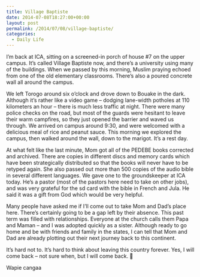 ```yaml
---
title: Village Baptiste
date: 2014-07-08T18:27:00+00:00
layout: post
permalink: /2014/07/08/village-baptiste/
categories:
  - Daily Life
---
```

I&#8217;m back at ICA, sitting on a screened-in porch of house #7 on the upper campus. It&#8217;s called Village Baptiste now, and there&#8217;s a university using many of the buildings. When we passed by this morning, Muslim praying echoed from one of the old elementary classrooms. There&#8217;s also a poured concrete wall all around the campus.

We left Torogo around six o&#8217;clock and drove down to Bouake in the dark. Although it&#8217;s rather like a video game &#8211; dodging lane-width potholes at 110 kilometers an hour &#8211; there is much less traffic at night. There were many police checks on the road, but most of the guards were hesitant to leave their warm campfires, so they just opened the barrier and waved us through. We arrived on campus around 9:30, and were welcomed with a delicious meal of rice and peanut sauce. This morning we explored the campus, then walked around the wall, down to the marigot. It&#8217;s a rest day.

At what felt like the last minute, Mom got all of the PEDEBE books corrected and archived. There are copies in different discs and memory cards which have been strategically distributed so that the books will never have to be retyped again. She also passed out more than 500 copies of the audio bible in several different languages. We gave one to the groundskeeper at ICA today. He&#8217;s a pastor (most of the pastors here need to take on other jobs), and was very grateful for the sd card with the bible in French and Jula. He said it was a gift from God which would be very helpful.

Many people have asked me if I&#8217;ll come out to take Mom and Dad&#8217;s place here. There&#8217;s certainly going to be a gap left by their absence. This past term was filled with relationships. Everyone at the church calls them Papa and Maman &#8211; and I was adopted quickly as a sister. Although ready to go home and be with friends and family in the states, I can tell that Mom and Dad are already plotting out their next journey back to this continent.

It&#8217;s hard not to. It&#8217;s hard to think about leaving this country forever. Yes, I will come back &#8211; not sure when, but I will come back. 🙂

Wapie cangaa

<div>
</div>